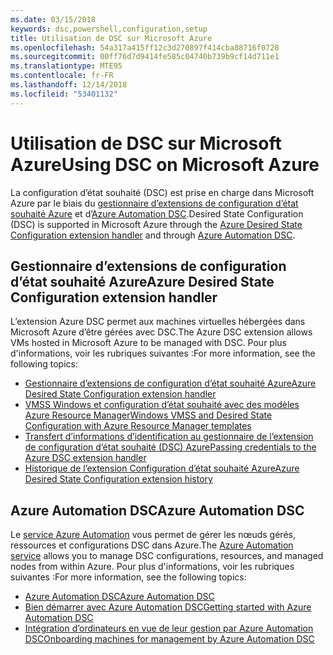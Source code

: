 ```yaml
---
ms.date: 03/15/2018
keywords: dsc,powershell,configuration,setup
title: Utilisation de DSC sur Microsoft Azure
ms.openlocfilehash: 54a317a415ff12c3d270897f414cba88716f0728
ms.sourcegitcommit: 00ff76d7d9414fe585c04740b739b9cf14d711e1
ms.translationtype: MTE95
ms.contentlocale: fr-FR
ms.lasthandoff: 12/14/2018
ms.locfileid: "53401132"
---
```

# <a name="using-dsc-on-microsoft-azure"></a><span data-ttu-id="06c4e-103">Utilisation de DSC sur Microsoft Azure</span><span class="sxs-lookup"><span data-stu-id="06c4e-103">Using DSC on Microsoft Azure</span></span>

<span data-ttu-id="06c4e-104">La configuration d’état souhaité (DSC) est prise en charge dans Microsoft Azure par le biais du [gestionnaire d’extensions de configuration d’état souhaité Azure](/azure/virtual-machines/extensions/dsc-overview) et d’[Azure Automation DSC](/azure/automation/automation-dsc-overview).</span><span class="sxs-lookup"><span data-stu-id="06c4e-104">Desired State Configuration (DSC) is supported in Microsoft Azure through the [Azure Desired State Configuration extension handler](/azure/virtual-machines/extensions/dsc-overview) and through [Azure Automation DSC](/azure/automation/automation-dsc-overview).</span></span>

## <a name="azure-desired-state-configuration-extension-handler"></a><span data-ttu-id="06c4e-105">Gestionnaire d’extensions de configuration d’état souhaité Azure</span><span class="sxs-lookup"><span data-stu-id="06c4e-105">Azure Desired State Configuration extension handler</span></span>

<span data-ttu-id="06c4e-106">L’extension Azure DSC permet aux machines virtuelles hébergées dans Microsoft Azure d’être gérées avec DSC.</span><span class="sxs-lookup"><span data-stu-id="06c4e-106">The Azure DSC extension allows VMs hosted in Microsoft Azure to be managed with DSC.</span></span>
<span data-ttu-id="06c4e-107">Pour plus d'informations, voir les rubriques suivantes :</span><span class="sxs-lookup"><span data-stu-id="06c4e-107">For more information, see the following topics:</span></span>

- [<span data-ttu-id="06c4e-108">Gestionnaire d’extensions de configuration d’état souhaité Azure</span><span class="sxs-lookup"><span data-stu-id="06c4e-108">Azure Desired State Configuration extension handler</span></span>](/azure/virtual-machines/extensions/dsc-overview)
- [<span data-ttu-id="06c4e-109">VMSS Windows et configuration d’état souhaité avec des modèles Azure Resource Manager</span><span class="sxs-lookup"><span data-stu-id="06c4e-109">Windows VMSS and Desired State Configuration with Azure Resource Manager templates</span></span>](/azure/virtual-machines/extensions/dsc-template)
- [<span data-ttu-id="06c4e-110">Transfert d’informations d’identification au gestionnaire de l’extension de configuration d’état souhaité (DSC) Azure</span><span class="sxs-lookup"><span data-stu-id="06c4e-110">Passing credentials to the Azure DSC extension handler</span></span>](/azure/virtual-machines/extensions/dsc-credentials)
- [<span data-ttu-id="06c4e-111">Historique de l’extension Configuration d’état souhaité Azure</span><span class="sxs-lookup"><span data-stu-id="06c4e-111">Azure Desired State Configuration extension history</span></span>](azureDscexthistory.md)

## <a name="azure-automation-dsc"></a><span data-ttu-id="06c4e-112">Azure Automation DSC</span><span class="sxs-lookup"><span data-stu-id="06c4e-112">Azure Automation DSC</span></span>

<span data-ttu-id="06c4e-113">Le [service Azure Automation](https://azure.microsoft.com/en-us/services/automation/) vous permet de gérer les nœuds gérés, ressources et configurations DSC dans Azure.</span><span class="sxs-lookup"><span data-stu-id="06c4e-113">The [Azure Automation service](https://azure.microsoft.com/en-us/services/automation/) allows you to manage DSC configurations, resources, and managed nodes from within Azure.</span></span> <span data-ttu-id="06c4e-114">Pour plus d'informations, voir les rubriques suivantes :</span><span class="sxs-lookup"><span data-stu-id="06c4e-114">For more information, see the following topics:</span></span>

- [<span data-ttu-id="06c4e-115">Azure Automation DSC</span><span class="sxs-lookup"><span data-stu-id="06c4e-115">Azure Automation DSC</span></span>](/azure/automation/automation-dsc-overview)
- [<span data-ttu-id="06c4e-116">Bien démarrer avec Azure Automation DSC</span><span class="sxs-lookup"><span data-stu-id="06c4e-116">Getting started with Azure Automation DSC</span></span>](/azure/automation/automation-dsc-getting-started)
- [<span data-ttu-id="06c4e-117">Intégration d’ordinateurs en vue de leur gestion par Azure Automation DSC</span><span class="sxs-lookup"><span data-stu-id="06c4e-117">Onboarding machines for management by Azure Automation DSC</span></span>](/azure/automation/automation-dsc-onboarding)